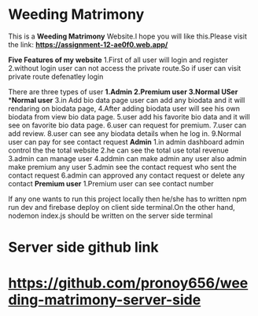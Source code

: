 # Weeding Matrimony
This is a **Weeding Matrimony** Website.I hope you will like this.Please visit the link: **https://assignment-12-ae0f0.web.app/**

**Five Features of my website**
1.First of all user will login and register
2.without login user can not access the private route.So if user can visit private route defenatley login

There are three types of user
**1.Admin
2.Premium user
3.Normal USer**
                      ***Normal user**
3.in Add bio data page user can add any biodata and it will rendaring on biodata page,
4.After adding biodata user will  see his own biodata  from view bio data page.
5.user add his favorite bio data and it will see on favorite bio data page.
6.user can request for premium.
7.user can add review.
8.user can see any biodata details when he log in.
9.Normal user can pay for see contact request
                         **Admin**
1.in admin dashboard admin control the the total website
2.he can see the total use total revenue
3.admin can manage user
4.addmin can make admin any user also admin make premium any user
5.admin see the contact request who sent the contact request
6.admin can approved any contact request or delete any contact
                      **Premium user**
1.Premium user can see contact number

If any one wants to run this project locally then he/she has to written npm run dev and firebase deploy on client side terminal.On the other hand, nodemon index.js should be written on the server side terminal
# Server side github link 
# https://github.com/pronoy656/weeding-matrimony-server-side
